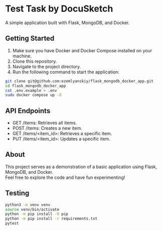 # Test Task by DocuSketch

A simple application built with Flask, MongoDB, and Docker.

## Getting Started

1. Make sure you have Docker and Docker Compose installed on your machine.
2. Clone this repository.
3. Navigate to the project directory.
4. Run the following command to start the application:

```bash
git clone git@github.com:ezemlyanskiy/flask_mongodb_docker_app.git
cd flask_mongodb_docker_app
cat .env.example > .env
sudo docker compose up -d
```

## API Endpoints

- GET /items: Retrieves all items.
- POST /items: Creates a new item.
- GET /items/<item_id>: Retrieves a specific item.
- PUT /items/<item_id>: Updates a specific item.

## About

This project serves as a demonstration of a basic application using Flask, MongoDB, and Docker.  
Feel free to explore the code and have fun experimenting!

## Testing

```bash
python3 -m venv venv
source venv/bin/activate
python -m pip install -U pip
python -m pip install -r requirements.txt
pytest
```
